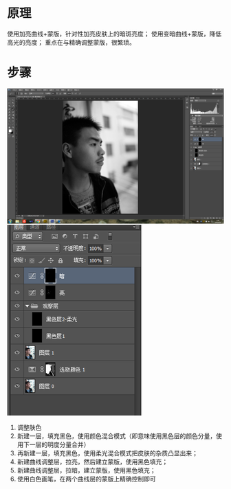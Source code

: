 # 原理
使用加亮曲线+蒙版，针对性加亮皮肤上的暗斑亮度；
使用变暗曲线+蒙版，降低高光的亮度；
重点在与精确调整蒙版，很繁琐。
# 步骤
![](./4.png)
![](./5.png)

1. 调整肤色
2. 新建一层，填充黑色，使用颜色混合模式（即意味使用黑色层的颜色分量，使用下一层的明度分量合并）
3. 再新建一层，填充黑色，使用柔光混合模式把皮肤的杂质凸显出来；
4. 新建曲线调整层，拉亮，然后建立蒙版，使用黑色填充；
5. 新建曲线调整层，拉暗，建立蒙版，使用黑色填充；
6. 使用白色画笔，在两个曲线层的蒙版上精确控制即可